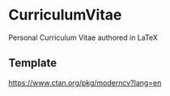# CurriculumVitae
 Personal Curriculum Vitae authored in LaTeX

## Template

https://www.ctan.org/pkg/moderncv?lang=en